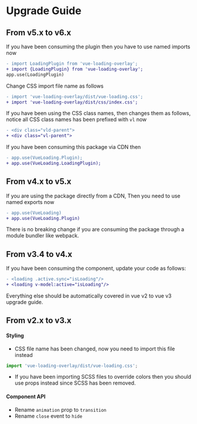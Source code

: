 # Upgrade Guide

## From v5.x to v6.x

If you have been consuming the plugin then you have to use named imports now

```diff
- import LoadingPlugin from 'vue-loading-overlay';
+ import {LoadingPlugin} from 'vue-loading-overlay';
app.use(LoadingPlugin)
```

Change CSS import file name as follows

```diff
- import 'vue-loading-overlay/dist/vue-loading.css';
+ import 'vue-loading-overlay/dist/css/index.css';
```

If you have been using the CSS class names, then changes them as follows, notice
all CSS class names has been prefixed with `vl` now

```diff
- <div class="vld-parent">
+ <div class="vl-parent">
```

If you have been consuming this package via CDN then

```diff
- app.use(VueLoading.Plugin);
+ app.use(VueLoading.LoadingPlugin);
```

## From v4.x to v5.x

If you are using the package directly from a CDN, Then you need to use named exports now

```diff
- app.use(VueLoading)
+ app.use(VueLoading.Plugin)
```

There is no breaking change if you are consuming the package through a module bundler like webpack.

## From v3.4 to v4.x

If you have been consuming the component, update your code as follows:

```diff
- <loading .active.sync="isLoading"/>
+ <loading v-model:active="isLoading"/>
```

Everything else should be automatically covered in vue v2 to vue v3 upgrade guide.

## From v2.x to v3.x

#### Styling

* CSS file name has been changed, now you need to import this file instead

```js
import 'vue-loading-overlay/dist/vue-loading.css';
```

* If you have been importing SCSS files to override colors then you should use props instead since SCSS has been
  removed.

#### Component API

* Rename `animation` prop to `transition`
* Rename `close` event to `hide`
